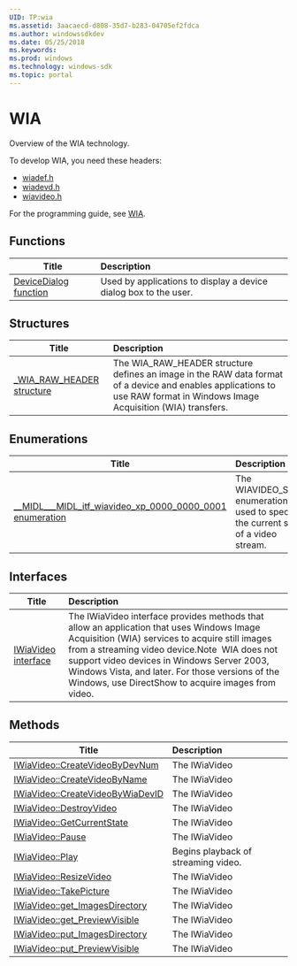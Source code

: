 ```yaml
---
UID: TP:wia
ms.assetid: 3aacaecd-d808-35d7-b283-04705ef2fdca
ms.author: windowssdkdev
ms.date: 05/25/2018
ms.keywords: 
ms.prod: windows
ms.technology: windows-sdk
ms.topic: portal
---
```


# WIA



Overview of the WIA technology.

To develop WIA, you need these headers:

 * [wiadef.h](..\wiadef\index.md)
 * [wiadevd.h](..\wiadevd\index.md)
 * [wiavideo.h](..\wiavideo\index.md)

For the programming guide, see [WIA](/windows/desktop/wia).

## Functions

| Title   | Description   |
| ---- |:---- |
| [DeviceDialog function](..\wiadevd\nf-wiadevd-devicedialog.md) | Used by applications to display a device dialog box to the user. |

## Structures

| Title   | Description   |
| ---- |:---- |
| [_WIA_RAW_HEADER structure](..\wiadef\ns-wiadef-_wia_raw_header.md) | The WIA_RAW_HEADER structure defines an image in the RAW data format of a device and enables applications to use RAW format in Windows Image Acquisition (WIA) transfers. |

## Enumerations

| Title   | Description   |
| ---- |:---- |
| [__MIDL___MIDL_itf_wiavideo_xp_0000_0000_0001 enumeration](..\wiavideo\ne-wiavideo-__midl___midl_itf_wiavideo_xp_0000_0000_0001.md) | The WIAVIDEO_STATE enumeration is used to specify the current state of a video stream. |

## Interfaces

| Title   | Description   |
| ---- |:---- |
| [IWiaVideo interface](..\wiavideo\nn-wiavideo-iwiavideo.md) | The IWiaVideo interface provides methods that allow an application that uses Windows Image Acquisition (WIA) services to acquire still images from a streaming video device.Note  WIA does not support video devices in Windows Server 2003, Windows Vista, and later. For those versions of the Windows, use DirectShow to acquire images from video. |

## Methods

| Title   | Description   |
| ---- |:---- |
| [IWiaVideo::CreateVideoByDevNum](..\wiavideo\nf-wiavideo-iwiavideo-createvideobydevnum.md) | The IWiaVideo |
| [IWiaVideo::CreateVideoByName](..\wiavideo\nf-wiavideo-iwiavideo-createvideobyname.md) | The IWiaVideo |
| [IWiaVideo::CreateVideoByWiaDevID](..\wiavideo\nf-wiavideo-iwiavideo-createvideobywiadevid.md) | The IWiaVideo |
| [IWiaVideo::DestroyVideo](..\wiavideo\nf-wiavideo-iwiavideo-destroyvideo.md) | The IWiaVideo |
| [IWiaVideo::GetCurrentState](..\wiavideo\nf-wiavideo-iwiavideo-getcurrentstate.md) | The IWiaVideo |
| [IWiaVideo::Pause](..\wiavideo\nf-wiavideo-iwiavideo-pause.md) | The IWiaVideo |
| [IWiaVideo::Play](..\wiavideo\nf-wiavideo-iwiavideo-play.md) | Begins playback of streaming video. |
| [IWiaVideo::ResizeVideo](..\wiavideo\nf-wiavideo-iwiavideo-resizevideo.md) | The IWiaVideo |
| [IWiaVideo::TakePicture](..\wiavideo\nf-wiavideo-iwiavideo-takepicture.md) | The IWiaVideo |
| [IWiaVideo::get_ImagesDirectory](..\wiavideo\nf-wiavideo-iwiavideo-get_imagesdirectory.md) | The IWiaVideo |
| [IWiaVideo::get_PreviewVisible](..\wiavideo\nf-wiavideo-iwiavideo-get_previewvisible.md) | The IWiaVideo |
| [IWiaVideo::put_ImagesDirectory](..\wiavideo\nf-wiavideo-iwiavideo-put_imagesdirectory.md) | The IWiaVideo |
| [IWiaVideo::put_PreviewVisible](..\wiavideo\nf-wiavideo-iwiavideo-put_previewvisible.md) | The IWiaVideo |
